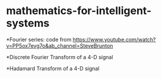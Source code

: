 # mathematics-for-intelligent-systems
*Fourier series: code from https://www.youtube.com/watch?v=PP5ox7evg7o&ab_channel=SteveBrunton

*Discrete Fourier Transform of a 4-D signal 

*Hadamard Transform of a 4-D signal 
